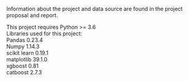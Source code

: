 Information about the project and data source are found in the project proposal and report.

This project requires Python >= 3.6                                                                                                       
Libraries used for this project:                                                                                                           
Pandas 0.23.4                                                                                                                             
Numpy 1.14.3                                                                                                                               
scikit learn 0.19.1                                                                                                                       
matplotlib 39.1.0                                                                                                                         
xgboost 0.81                                                                                                                               
catboost 2.7.3                                                                                                                             
